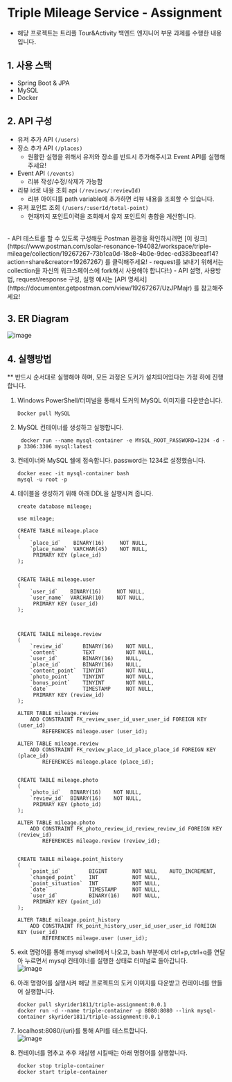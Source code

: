 # Triple Mileage Service - Assignment
- 해당 프로젝트는 트리플 Tour&Activity 백엔드 엔지니어 부문 과제를 수행한 내용입니다.

## 1. 사용 스택
- Spring Boot & JPA
- MySQL
- Docker

## 2. API 구성
- 유저 추가 API `(/users)`
- 장소 추가 API `(/places)`
    - 원활한 실행을 위해서 유저와 장소를 반드시 추가해주시고 Event API를 실행해주세요!
- Event API `(/events)`
    - 리뷰 작성/수정/삭제가 가능함
- 리뷰 id로 내용 조회 api `(/reviews/:reviewId)`
    - 리뷰 아이디를 path variable에 추가하면 리뷰 내용을 조회할 수 있습니다.
- 유저 포인트 조회 `(/users/:userId/total-point)`
    - 현재까지 포인트이력을 조회해서 유저 포인트의 총합을 계산합니다.

<br>
- API 테스트를 할 수 있도록 구성해둔 Postman 환경을 확인하시려면 [이 링크](https://www.postman.com/solar-resonance-194082/workspace/triple-mileage/collection/19267267-73b1ca0d-18e8-4b0e-9dec-ed383beeaf14?action=share&creator=19267267) 를 클릭해주세요!     
    - request를 보내기 위해서는 collection을 자신의 워크스페이스에 fork해서 사용해야 합니다!:)
- API 설명, 사용방법, request/response 구성, 실행 예시는 [API 명세서](https://documenter.getpostman.com/view/19267267/UzJPMajr) 를 참고해주세요!

## 3. ER Diagram
![image](https://user-images.githubusercontent.com/65891711/178157283-ab0afad8-4ff5-4007-ad8d-928eb08ece1c.png)


## 4. 실행방법
** 반드시 순서대로 실행해야 하며, 모든 과정은 도커가 설치되어있다는 가정 하에 진행합니다.
1. Windows PowerShell/터미널을 통해서 도커의 MySQL 이미지를 다운받습니다.
    ```
    Docker pull MySQL
   ```

2. MySQL 컨테이너를 생성하고 실행합니다.
   ```
    docker run --name mysql-container -e MYSQL_ROOT_PASSWORD=1234 -d -p 3306:3306 mysql:latest
    ```
3. 컨테이너와 MySQL 쉘에 접속합니다. password는 1234로 설정했습니다.
   ```
   docker exec -it mysql-container bash
   mysql -u root -p
   ```
4. 테이블을 생성하기 위해 아래 DDL을 실행시켜 줍니다.
    ```
   create database mileage;
    
    use mileage;
    
    CREATE TABLE mileage.place
    (
        `place_id`    BINARY(16)     NOT NULL, 
        `place_name`  VARCHAR(45)    NOT NULL, 
         PRIMARY KEY (place_id)
    );
    
    
    CREATE TABLE mileage.user
    (
        `user_id`    BINARY(16)     NOT NULL, 
        `user_name`  VARCHAR(10)    NOT NULL, 
         PRIMARY KEY (user_id)
    );
    
    
    
    CREATE TABLE mileage.review
    (
        `review_id`      BINARY(16)    NOT NULL, 
        `content`        TEXT          NOT NULL, 
        `user_id`        BINARY(16)    NULL, 
        `place_id`       BINARY(16)    NULL, 
        `content_point`  TINYINT       NOT NULL, 
        `photo_point`    TINYINT       NOT NULL, 
        `bonus_point`    TINYINT       NOT NULL, 
        `date`           TIMESTAMP     NOT NULL, 
         PRIMARY KEY (review_id)
    );
    
    ALTER TABLE mileage.review
        ADD CONSTRAINT FK_review_user_id_user_user_id FOREIGN KEY (user_id)
            REFERENCES mileage.user (user_id);
    
    ALTER TABLE mileage.review
        ADD CONSTRAINT FK_review_place_id_place_place_id FOREIGN KEY (place_id)
            REFERENCES mileage.place (place_id);
    
    
    CREATE TABLE mileage.photo
    (
        `photo_id`   BINARY(16)    NOT NULL, 
        `review_id`  BINARY(16)    NOT NULL, 
         PRIMARY KEY (photo_id)
    );
    
    ALTER TABLE mileage.photo
        ADD CONSTRAINT FK_photo_review_id_review_review_id FOREIGN KEY (review_id)
            REFERENCES mileage.review (review_id);
    
    
    CREATE TABLE mileage.point_history
    (
        `point_id`         BIGINT        NOT NULL    AUTO_INCREMENT, 
        `changed_point`    INT           NOT NULL, 
        `point_situation`  INT           NOT NULL, 
        `date`             TIMESTAMP     NOT NULL, 
        `user_id`          BINARY(16)    NOT NULL, 
         PRIMARY KEY (point_id)
    );
    
    ALTER TABLE mileage.point_history
        ADD CONSTRAINT FK_point_history_user_id_user_user_id FOREIGN KEY (user_id)
            REFERENCES mileage.user (user_id);
    ```
   
5. exit 명령어를 통해 mysql shell에서 나오고, bash 부분에서 ctrl+p,ctrl+q를 연달아 누르면서 mysql 컨테이너를 실행한 상태로 터미널로 돌아갑니다.
  <br> ![image](https://user-images.githubusercontent.com/65891711/178160316-5b599a0a-1d56-4414-9947-be62f16e8d1b.png)

   
6. 아래 명령어를 실행시켜 해당 프로젝트의 도커 이미지를 다운받고 컨테이너를 만들어 실행합니다.
    ````
    docker pull skyrider1811/triple-assignment:0.0.1
    docker run -d --name triple-container -p 8080:8080 --link mysql-container skyrider1811/triple-assignment:0.0.1
    ````
7. localhost:8080/{uri}를 통해 API를 테스트합니다.
 <br>  ![image](https://user-images.githubusercontent.com/65891711/178160347-122f6637-d0af-46f7-b60e-12009e0d1fd4.png)

8. 컨테이너를 멈추고 추후 재실행 시킬때는 아래 명령어를 실행합니다.
    ```
    docker stop triple-container
    docker start triple-container
    ```